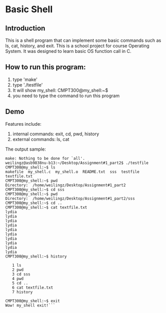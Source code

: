 # Basic Shell
## Introduction
This is a shell program that can implement some basic commands such as ls, cat, history, and exit. This is a school project for course Operating System. It was designed to learn basic OS function call in C.

## How to run this program:
1. type 'make'
2. type './testfile'
3. It will show my_shell: CMPT300@my_shell:~$
4. you need to type the command to run this program

## Demo
Features include:
1. internal commands: exit, cd, pwd, history
2. external commands: ls, cat

The output sample:

```weilingz@asb9838nu-b13:~/Desktop/Assignment#1_part2$ make
make: Nothing to be done for `all'.
weilingz@asb9838nu-b13:~/Desktop/Assignment#1_part2$ ./testfile
CMPT300@my_shell:~$ ls
makefile  my_shell.c  my_shell.o  README.txt  sss  testfile  textfile.txt
CMPT300@my_shell:~$ pwd
Directory:  /home/weilingz/Desktop/Assignment#1_part2
CMPT300@my_shell:~$ cd sss
CMPT300@my_shell:~$ pwd
Directory:  /home/weilingz/Desktop/Assignment#1_part2/sss
CMPT300@my_shell:~$ cd ..
CMPT300@my_shell:~$ cat textfile.txt
lydia
lydia
lydia
lydia
lydia
lydia
lydia
lydia
lydia
lydia
CMPT300@my_shell:~$ history

   1 ls
   2 pwd
   3 cd sss
   4 pwd
   5 cd ..
   6 cat textfile.txt
   7 history

CMPT300@my_shell:~$ exit
Wow! my_shell exit!```

